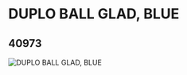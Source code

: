 # DUPLO BALL GLAD, BLUE
## 40973
![DUPLO BALL GLAD, BLUE](https://lc-www-live-s.legocdn.com/media/bricks/5/2/4156527.jpg)